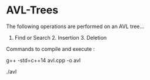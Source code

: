 # AVL-Trees
The following operations are performed on an AVL tree...
1. Find or Search 2. Insertion 3. Deletion 

Commands to compile  and execute : 

g++ -std=c++14  avl.cpp -o avl 

./avl
